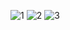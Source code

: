 ![1](https://user-images.githubusercontent.com/117741583/200583059-9cbc3019-3ef6-4180-953c-c472eab7ba79.png)
![2](https://user-images.githubusercontent.com/117741583/200583095-11aeb0d4-c34c-4bbc-876f-4cc51bcc07bc.png)
![3](https://user-images.githubusercontent.com/117741583/200583125-1158ffe9-949a-4d52-85b8-190a4c9c6a69.png)


